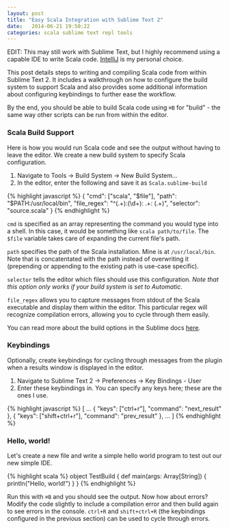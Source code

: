 ```yaml
---
layout: post
title: "Easy Scala Integration with Sublime Text 2"
date:   2014-06-21 19:50:22
categories: scala sublime text repl tools
---
```


EDIT: This may still work with Sublime Text, but I highly recommend using a capable IDE to write Scala code. [IntelliJ]() is my personal choice.

This post details steps to writing and compiling Scala code from within Sublime Text 2. It includes a walkthrough on how to configure the build system to support Scala and also provides some additional information about configuring keybindings to further ease the workflow.

By the end, you should be able to build Scala code using `⌘B` for "build" - the same way other scripts can be run from within the editor.

### Scala Build Support

Here is how you would run Scala code and see the output without having to leave the editor. We create a new build system to specify Scala configuration.

1. Navigate to Tools &rarr; Build System &rarr; New Build System...
1. In the editor, enter the following and save it as `Scala.sublime-build`

{% highlight javascript %}
{
  "cmd": ["scala", "$file"],
  "path": "$PATH:/usr/local/bin",
  "file_regex": "^(.+):(\\d+): .+: (.+)",
  "selector": "source.scala"
}
{% endhighlight %}

`cmd` is specified as an array representing the command you would type into a shell. In this case, it would be something like `scala path/to/file`. The `$file` variable takes care of expanding the current file's path.

`path` specifies the path of the Scala installation. Mine is at `/usr/local/bin`. Note that is concatentated with the path instead of overwriting it (prepending or appending to the existing path is use-case specific).

`selector` tells the editor which files should use this configuration. *Note that this option only works if your build system is set to Automatic*.

`file_regex` allows you to capture messages from stdout of the Scala executable and display them within the editor. This particular regex will recognize compilation errors, allowing you to cycle through them easily.

You can read more about the build options in the Sublime docs [here](http://docs.sublimetext.info/en/latest/reference/build_systems.html).

### Keybindings

Optionally, create keybindings for cycling through messages from the plugin when a results window is displayed in the editor.

1. Navigate to Sublime Text 2 &rarr; Preferences &rarr; Key Bindings - User
2. Enter these keybindings in. You can specify any keys here; these are the ones I use.

{% highlight javascript %}
[
  ...
  { "keys": ["ctrl+r"], "command": "next_result" },
  { "keys": ["shift+ctrl+r"], "command": "prev_result" },
  ...
]
{% endhighlight %}

### Hello, world!

Let's create a new file and write a simple hello world program to test out our new simple IDE.

{% highlight scala %}
object TestBuild {
  def main(args: Array[String]) {
    println("Hello, world!")
  }
}
{% endhighlight %}

Run this with `⌘B` and you should see the output. Now how about errors? Modify the code slightly to include a compilation error and then build again to see errors in the console. `ctrl+R` and `shift+ctrl+R` (the keybindings configured in the previous section) can be used to cycle through errors.